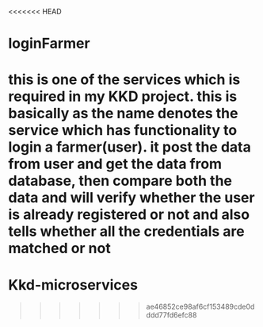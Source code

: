 <<<<<<< HEAD
# loginFarmer
this is one of the services which is required in my KKD project.
this is basically as the name denotes the service which has functionality to login a farmer(user).
it post the data from user and get the data from database, then compare both the data and will verify whether the user is already registered or not and also tells whether all the credentials are matched or not
=======
# Kkd-microservices
>>>>>>> ae46852ce98af6cf153489cde0dddd77fd6efc88
